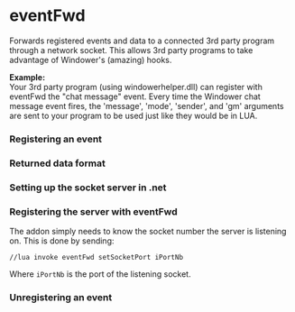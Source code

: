 eventFwd
======
Forwards registered events and data to a connected 3rd party program through a network socket.
This allows 3rd party programs to take advantage of Windower's (amazing) hooks.

**__Example:__**  
    Your 3rd party program (using windowerhelper.dll) can register with eventFwd the "chat message" event.
	Every time the Windower chat message event fires, the 'message', 'mode', 'sender', and 'gm' arguments 
	are sent to your program to be used just like they would be in LUA.

### Registering an event

### Returned data format

### Setting up the socket server in .net

### Registering the server with eventFwd
The addon simply needs to know the socket number the server is listening on.
This is done by sending:

```//lua invoke eventFwd setSocketPort iPortNb```

Where `iPortNb` is the port of the listening socket.

### Unregistering an event

### 
